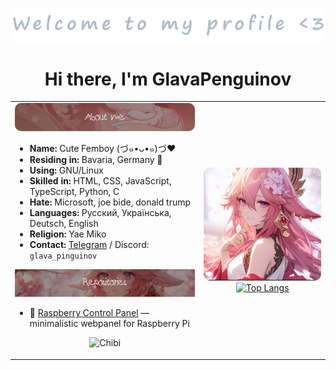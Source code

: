 <p align="center">
  <img src="./assets/Welcome.png" alt="Welcome" />
</p>

<h1 align="center">Hi there, I'm GlavaPenguinov</h1>

<table>
<tr>
<td width="60%">

<img src="./assets/about.png" alt="About" width="100%" style="border-radius: 10px;"/>

- **Name:** Cute Femboy (づ๑•ᴗ•๑)づ❤️  
- **Residing in:** Bavaria, Germany 💪  
- **Using:** GNU/Linux  
- **Skilled in:** HTML, CSS, JavaScript, TypeScript, Python, C  
- **Hate:** Microsoft, joe bide, donald trump  
- **Languages:** Русский, Українська, Deutsch, English  
- **Religion:** Yae Miko  
- **Contact:** [Telegram](https://t.me/thomas77752) / Discord: `glava_pinguinov`

<img src="./assets/repos.png" alt="Repos" width="100%"/>

- 📗 [Raspberry Control Panel](https://github.com/GlavaPenguinov/raspberry-pi-web-panel) — minimalistic webpanel for Raspberry Pi

<p align="center">
  <img src="./assets/chibi.avif" alt="Chibi" height="200"/>
</p>

</td>
<td width="40%" align="center">

<img src="./assets/cute.jpg" alt="Cute" width="100%" style="border-radius: 10px;"/>

<br/>

<a href="https://github.com/anuraghazra/github-readme-stats">
  <img src="https://github-readme-stats.vercel.app/api/top-langs/?username=GlavaPenguinov&layout=donut" alt="Top Langs" width="100%" />
</a>

</td>
</tr>
</table>

